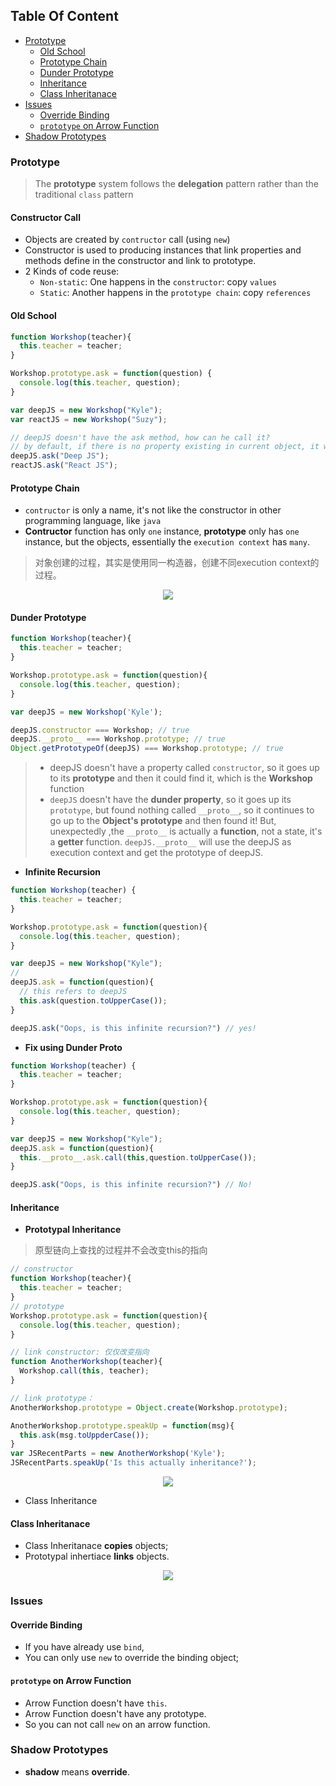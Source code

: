 <!-- START doctoc generated TOC please keep comment here to allow auto update -->
<!-- DON'T EDIT THIS SECTION, INSTEAD RE-RUN doctoc TO UPDATE -->
## Table Of Content

- [Prototype](#prototype)
  - [Old School](#old-school)
  - [Prototype Chain](#prototype-chain)
  - [Dunder Prototype](#dunder-prototype)
  - [Inheritance](#inheritance)
  - [Class Inheritanace](#class-inheritanace)
- [Issues](#issues)
  - [Override Binding](#override-binding)
  - [`prototype` on Arrow Function](#prototype-on-arrow-function)
- [Shadow Prototypes](#shadow-prototypes)

<!-- END doctoc generated TOC please keep comment here to allow auto update -->

### Prototype
> The **prototype** system follows the **delegation** pattern rather than the traditional `class` pattern
#### Constructor Call
- Objects are created by `contructor` call (using `new`)
- Constructor is used to producing instances that link properties and methods define in the constructor and link to prototype.
- 2 Kinds of code reuse:
  - `Non-static`: One happens in the `constructor`: copy `values`
  - `Static`: Another happens in the `prototype chain`: copy `references`


#### Old School
```javascript
function Workshop(teacher){
  this.teacher = teacher;
}

Workshop.prototype.ask = function(question) {
  console.log(this.teacher, question);
}

var deepJS = new Workshop("Kyle");
var reactJS = new Workshop("Suzy");

// deepJS doesn't have the ask method, how can he call it?
// by default, if there is no property existing in current object, it will go up along the prototype chain
deepJS.ask("Deep JS");
reactJS.ask("React JS"); 
```
<!-- more -->

#### Prototype Chain
- `contructor` is only a name, it's not like the constructor in other programming language, like `java`
- **Contructor** function has only `one` instance, **prototype** only has `one` instance, but the objects, essentially the `execution context` has `many`.
>  对象创建的过程，其实是使用同一构造器，创建不同execution context的过程。

<div style="text-align:center; margin:auto"><img src="https://geekeaskblogpics.s3-ap-southeast-2.amazonaws.com/posts/2019-11-24-01-39-47.png"></div>

#### Dunder Prototype
```javascript
function Workshop(teacher){
  this.teacher = teacher;
}

Workshop.prototype.ask = function(question){
  console.log(this.teacher, question);
}

var deepJS = new Workshop('Kyle');

deepJS.constructor === Workshop; // true
deepJS.__proto__ === Workshop.prototype; // true
Object.getPrototypeOf(deepJS) === Workshop.prototype; // true
```
> - deepJS doesn't have a property called `constructor`, so it goes up to its **prototype** and then it could find it, which is the **Workshop** function
> - `deepJS` doesn't have the **dunder property**, so it goes up its `prototype`, but found nothing called `__proto__`, so it continues to go up to the **Object's prototype** and then found it! But, unexpectedly ,the `__proto__` is actually a **function**, not a state, it's a **getter** function. `deepJS.__proto__` will use the deepJS as execution context and get the prototype of deepJS.

- **Infinite Recursion**
```javascript
function Workshop(teacher) {
  this.teacher = teacher;
}

Workshop.prototype.ask = function(question){
  console.log(this.teacher, question);
}

var deepJS = new Workshop("Kyle");
// 
deepJS.ask = function(question){
  // this refers to deepJS
  this.ask(question.toUpperCase());
}

deepJS.ask("Oops, is this infinite recursion?") // yes!
```
- **Fix using Dunder Proto**
```javascript
function Workshop(teacher) {
  this.teacher = teacher;
}

Workshop.prototype.ask = function(question){
  console.log(this.teacher, question);
}

var deepJS = new Workshop("Kyle");
deepJS.ask = function(question){
  this.__proto__.ask.call(this,question.toUpperCase());
}

deepJS.ask("Oops, is this infinite recursion?") // No!
```

#### Inheritance

- **Prototypal Inheritance**
> 原型链向上查找的过程并不会改变this的指向
```javascript
// constructor
function Workshop(teacher){
  this.teacher = teacher;
}
// prototype
Workshop.prototype.ask = function(question){
  console.log(this.teacher, question);
}

// link constructor: 仅仅改变指向
function AnotherWorkshop(teacher){
  Workshop.call(this, teacher);
}

// link prototype： 
AnotherWorkshop.prototype = Object.create(Workshop.prototype);

AnotherWorkshop.prototype.speakUp = function(msg){
  this.ask(msg.toUppderCase());
}
var JSRecentParts = new AnotherWorkshop('Kyle');
JSRecentParts.speakUp('Is this actually inheritance?');
```
<div style="text-align:center; margin:auto"><img src="https://geekeaskblogpics.s3-ap-southeast-2.amazonaws.com/posts/2019-11-24-14-50-18.png"></div>


- Class Inheritance
#### Class Inheritanace
- Class Inheritanace **copies** objects;
- Prototypal inhertiace **links** objects.
<div style="text-align:center; margin:auto"><img src="https://geekeaskblogpics.s3-ap-southeast-2.amazonaws.com/posts/2019-11-24-16-38-51.png"></div>



### Issues
#### Override Binding
- If you have already use `bind`,
- You can only use `new` to override the binding object;

#### `prototype` on Arrow Function
- Arrow Function doesn't have `this`.
- Arrow Function doesn't have any prototype.
- So you can not call `new` on an arrow function.

### Shadow Prototypes
- **shadow** means **override**.